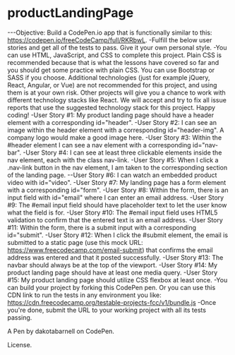 # productLandingPage

---Objective: Build a CodePen.io app that is functionally similar to this: https://codepen.io/freeCodeCamp/full/RKRbwL. -Fulfill the below user stories and get all of the tests to pass. Give it your own personal style. -You can use HTML, JavaScript, and CSS to complete this project. Plain CSS is recommended because that is what the lessons have covered so far and you should get some practice with plain CSS. You can use Bootstrap or SASS if you choose. Additional technologies (just for example jQuery, React, Angular, or Vue) are not recommended for this project, and using them is at your own risk. Other projects will give you a chance to work with different technology stacks like React. We will accept and try to fix all issue reports that use the suggested technology stack for this project. Happy coding! -User Story #1: My product landing page should have a header element with a corresponding id="header". -User Story #2: I can see an image within the header element with a corresponding id="header-img". A company logo would make a good image here. -User Story #3: Within the #header element I can see a nav element with a corresponding id="nav-bar". -User Story #4: I can see at least three clickable elements inside the nav element, each with the class nav-link. -User Story #5: When I click a .nav-link button in the nav element, I am taken to the corresponding section of the landing page. --User Story #6: I can watch an embedded product video with id="video". -User Story #7: My landing page has a form element with a corresponding id="form". -User Story #8: Within the form, there is an input field with id="email" where I can enter an email address. -User Story #9: The #email input field should have placeholder text to let the user know what the field is for. -User Story #10: The #email input field uses HTML5 validation to confirm that the entered text is an email address. -User Story #11: Within the form, there is a submit input with a corresponding id="submit". -User Story #12: When I click the #submit element, the email is submitted to a static page (use this mock URL: https://www.freecodecamp.com/email-submit) that confirms the email address was entered and that it posted successfully. -User Story #13: The navbar should always be at the top of the viewport. -User Story #14: My product landing page should have at least one media query. -User Story #15: My product landing page should utilize CSS flexbox at least once. -You can build your project by forking this CodePen pen. Or you can use this CDN link to run the tests in any environment you like: https://cdn.freecodecamp.org/testable-projects-fcc/v1/bundle.js -Once you're done, submit the URL to your working project with all its tests passing.

A Pen by dakotabarnell on CodePen.

License.
